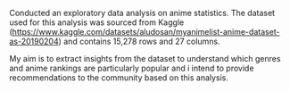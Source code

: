Conducted an exploratory data analysis on anime statistics. The dataset used for this analysis was sourced from Kaggle (https://www.kaggle.com/datasets/aludosan/myanimelist-anime-dataset-as-20190204) and contains 15,278 rows and 27 columns.

My aim is to extract insights from the dataset to understand which genres and anime rankings are particularly popular and i intend to provide recommendations to the community based on this analysis.
